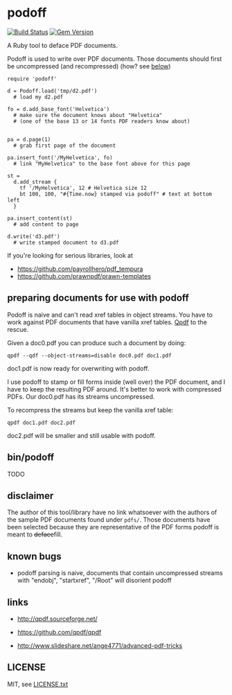 
# podoff

[![Build Status](https://secure.travis-ci.org/jmettraux/podoff.png)](http://travis-ci.org/jmettraux/podoff)
[![Gem Version](https://badge.fury.io/rb/podoff.png)](http://badge.fury.io/rb/podoff)

A Ruby tool to deface PDF documents.

Podoff is used to write over PDF documents. Those documents should first be uncompressed (and recompressed) (how? see [below](#preparing-documents-for-use-with-podoff))

```
require 'podoff'

d = Podoff.load('tmp/d2.pdf')
  # load my d2.pdf

fo = d.add_base_font('Helvetica')
  # make sure the document knows about "Helvetica"
  # (one of the base 13 or 14 fonts PDF readers know about)


pa = d.page(1)
  # grab first page of the document

pa.insert_font('/MyHelvetica', fo)
  # link "MyHelvetica" to the base font above for this page

st =
  d.add_stream {
    tf '/MyHelvetica', 12 # Helvetica size 12
    bt 100, 100, "#{Time.now} stamped via podoff" # text at bottom left
  }

pa.insert_content(st)
  # add content to page

d.write('d3.pdf')
  # write stamped document to d3.pdf
```

If you're looking for serious libraries, look at

* https://github.com/payrollhero/pdf_tempura
* https://github.com/prawnpdf/prawn-templates


## preparing documents for use with podoff

Podoff is naive and can't read xref tables in object streams. You have to work against PDF documents that have vanilla xref tables. [Qpdf](http://qpdf.sourceforge.net/) to the rescue.

Given a doc0.pdf you can produce such a document by doing:
```
qpdf --qdf --object-streams=disable doc0.pdf doc1.pdf
```
doc1.pdf is now ready for overwriting with podoff.

I use podoff to stamp or fill forms inside (well over) the PDF document, and I have to keep the resulting PDF around. It's better to work with compressed PDFs. Our doc0.pdf has its streams uncompressed.

To recompress the streams but keep the vanilla xref table:
```
qpdf doc1.pdf doc2.pdf
```

doc2.pdf will be smaller and still usable with podoff.


## bin/podoff

TODO


## disclaimer

The author of this tool/library have no link whatsoever with the authors of the sample PDF documents found under `pdfs/`. Those documents have been selected because they are representative of the PDF forms podoff is meant to ~~deface~~fill.


## known bugs

* podoff parsing is naive, documents that contain uncompressed streams with "endobj", "startxref", "/Root" will disorient podoff


## links

* http://qpdf.sourceforge.net/
* https://github.com/qpdf/qpdf

* http://www.slideshare.net/ange4771/advanced-pdf-tricks


## LICENSE

MIT, see [LICENSE.txt](LICENSE.txt)

